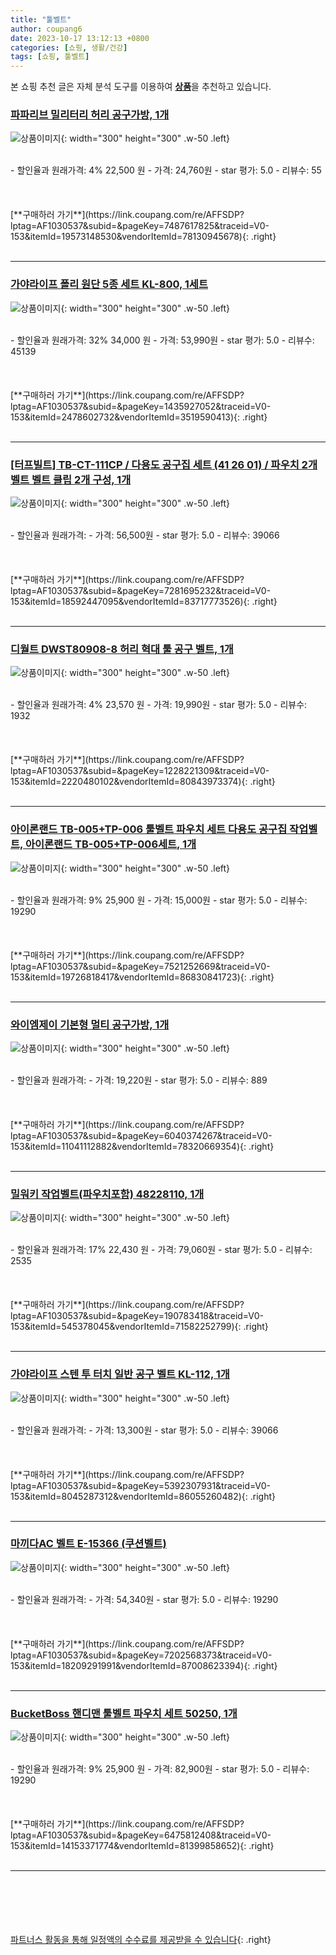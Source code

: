 ```yaml
---
title: "툴벨트"
author: coupang6
date: 2023-10-17 13:12:13 +0800
categories: [쇼핑, 생활/건강]
tags: [쇼핑, 툴벨트]
---
```


본 쇼핑 추천 글은 자체 분석 도구를 이용하여 [**상품**](https://link.coupang.com/a/bao1ui)을 추천하고 있습니다.

### [파파리브 밀리터리 허리 공구가방, 1개](https://link.coupang.com/re/AFFSDP?lptag=AF1030537&subid=&pageKey=7487617825&traceid=V0-153&itemId=19573148530&vendorItemId=78130945678)

![상품이미지](https://thumbnail9.coupangcdn.com/thumbnails/remote/230x230ex/image/retail/images/3140760267801756-13fe4bce-b30c-4729-9963-0f80e85486fc.png){: width="300" height="300" .w-50 .left}


<br>
- 할인율과 원래가격: 4%  22,500   원
- 가격: 24,760원
- star 평가: 5.0
- 리뷰수: 55
<br>
<br>
<br>
<br>
[**구매하러 가기**](https://link.coupang.com/re/AFFSDP?lptag=AF1030537&subid=&pageKey=7487617825&traceid=V0-153&itemId=19573148530&vendorItemId=78130945678){: .right}
<br>
<br>

---

### [가야라이프 폴리 원단 5종 세트 KL-800, 1세트](https://link.coupang.com/re/AFFSDP?lptag=AF1030537&subid=&pageKey=1435927052&traceid=V0-153&itemId=2478602732&vendorItemId=3519590413)

![상품이미지](https://thumbnail8.coupangcdn.com/thumbnails/remote/230x230ex/image/product/image/vendoritem/2018/11/27/3519590413/110886f7-0ea9-4472-8730-18413edac897.jpg){: width="300" height="300" .w-50 .left}


<br>
- 할인율과 원래가격: 32%  34,000   원
- 가격: 53,990원
- star 평가: 5.0
- 리뷰수: 45139
<br>
<br>
<br>
<br>
[**구매하러 가기**](https://link.coupang.com/re/AFFSDP?lptag=AF1030537&subid=&pageKey=1435927052&traceid=V0-153&itemId=2478602732&vendorItemId=3519590413){: .right}
<br>
<br>

---

### [[터프빌트] TB-CT-111CP / 다용도 공구집 세트 (41 26 01) / 파우치 2개 벨트 벨트 클립 2개 구성, 1개](https://link.coupang.com/re/AFFSDP?lptag=AF1030537&subid=&pageKey=7281695232&traceid=V0-153&itemId=18592447095&vendorItemId=83717773526)

![상품이미지](https://thumbnail6.coupangcdn.com/thumbnails/remote/230x230ex/image/vendor_inventory/01f6/b9272c0ead23712fa479be7ef24432aa1c8a04d60567fd2f27df88b6cb50.jpg){: width="300" height="300" .w-50 .left}


<br>
- 할인율과 원래가격: 
- 가격: 56,500원
- star 평가: 5.0
- 리뷰수: 39066
<br>
<br>
<br>
<br>
[**구매하러 가기**](https://link.coupang.com/re/AFFSDP?lptag=AF1030537&subid=&pageKey=7281695232&traceid=V0-153&itemId=18592447095&vendorItemId=83717773526){: .right}
<br>
<br>

---

### [디월트 DWST80908-8 허리 혁대 툴 공구 벨트, 1개](https://link.coupang.com/re/AFFSDP?lptag=AF1030537&subid=&pageKey=1228221309&traceid=V0-153&itemId=2220480102&vendorItemId=80843973374)

![상품이미지](https://thumbnail7.coupangcdn.com/thumbnails/remote/230x230ex/image/vendor_inventory/f708/7dc98a3cf86a252f303fcdba59120468d3003141332985cc05ca5a4eab47.jpg){: width="300" height="300" .w-50 .left}


<br>
- 할인율과 원래가격: 4%  23,570   원
- 가격: 19,990원
- star 평가: 5.0
- 리뷰수: 1932
<br>
<br>
<br>
<br>
[**구매하러 가기**](https://link.coupang.com/re/AFFSDP?lptag=AF1030537&subid=&pageKey=1228221309&traceid=V0-153&itemId=2220480102&vendorItemId=80843973374){: .right}
<br>
<br>

---

### [아이론랜드 TB-005+TP-006 툴벨트 파우치 세트 다용도 공구집 작업벨트, 아이론랜드 TB-005+TP-006세트, 1개](https://link.coupang.com/re/AFFSDP?lptag=AF1030537&subid=&pageKey=7521252669&traceid=V0-153&itemId=19726818417&vendorItemId=86830841723)

![상품이미지](https://thumbnail8.coupangcdn.com/thumbnails/remote/230x230ex/image/vendor_inventory/0fa5/c0eafaf9b0286b7def628080cdc911aadc0af0c8cc289ae7381a39974d73.jpg){: width="300" height="300" .w-50 .left}


<br>
- 할인율과 원래가격: 9%  25,900   원
- 가격: 15,000원
- star 평가: 5.0
- 리뷰수: 19290
<br>
<br>
<br>
<br>
[**구매하러 가기**](https://link.coupang.com/re/AFFSDP?lptag=AF1030537&subid=&pageKey=7521252669&traceid=V0-153&itemId=19726818417&vendorItemId=86830841723){: .right}
<br>
<br>

---

### [와이엠제이 기본형 멀티 공구가방, 1개](https://link.coupang.com/re/AFFSDP?lptag=AF1030537&subid=&pageKey=6040374267&traceid=V0-153&itemId=11041112882&vendorItemId=78320669354)

![상품이미지](https://thumbnail6.coupangcdn.com/thumbnails/remote/230x230ex/image/retail/images/3747359915719299-50e157ff-4f3d-4004-a790-62f3654de2c7.jpg){: width="300" height="300" .w-50 .left}


<br>
- 할인율과 원래가격: 
- 가격: 19,220원
- star 평가: 5.0
- 리뷰수: 889
<br>
<br>
<br>
<br>
[**구매하러 가기**](https://link.coupang.com/re/AFFSDP?lptag=AF1030537&subid=&pageKey=6040374267&traceid=V0-153&itemId=11041112882&vendorItemId=78320669354){: .right}
<br>
<br>

---

### [밀워키 작업벨트(파우치포함) 48228110, 1개](https://link.coupang.com/re/AFFSDP?lptag=AF1030537&subid=&pageKey=190783418&traceid=V0-153&itemId=545378045&vendorItemId=71582252799)

![상품이미지](https://thumbnail8.coupangcdn.com/thumbnails/remote/230x230ex/image/vendor_inventory/43a7/612b6d552296166ceb45a143a32154d76c1009eec84bcf6b9d9aa3299855.jpg){: width="300" height="300" .w-50 .left}


<br>
- 할인율과 원래가격: 17%  22,430   원
- 가격: 79,060원
- star 평가: 5.0
- 리뷰수: 2535
<br>
<br>
<br>
<br>
[**구매하러 가기**](https://link.coupang.com/re/AFFSDP?lptag=AF1030537&subid=&pageKey=190783418&traceid=V0-153&itemId=545378045&vendorItemId=71582252799){: .right}
<br>
<br>

---

### [가야라이프 스텐 투 터치 일반 공구 벨트 KL-112, 1개](https://link.coupang.com/re/AFFSDP?lptag=AF1030537&subid=&pageKey=5392307931&traceid=V0-153&itemId=8045287312&vendorItemId=86055260482)

![상품이미지](https://thumbnail6.coupangcdn.com/thumbnails/remote/230x230ex/image/vendor_inventory/cb47/e05909b76cf880dfce63572d53862d5aa6e4331029201c4d70ccf894659d.jpg){: width="300" height="300" .w-50 .left}


<br>
- 할인율과 원래가격: 
- 가격: 13,300원
- star 평가: 5.0
- 리뷰수: 39066
<br>
<br>
<br>
<br>
[**구매하러 가기**](https://link.coupang.com/re/AFFSDP?lptag=AF1030537&subid=&pageKey=5392307931&traceid=V0-153&itemId=8045287312&vendorItemId=86055260482){: .right}
<br>
<br>

---

### [마끼다AC 벨트 E-15366 (쿠션벨트)](https://link.coupang.com/re/AFFSDP?lptag=AF1030537&subid=&pageKey=7202568373&traceid=V0-153&itemId=18209291991&vendorItemId=87008623394)

![상품이미지](https://thumbnail10.coupangcdn.com/thumbnails/remote/230x230ex/image/vendor_inventory/cf32/fae912fa00db3a1b3a7930c870a0b21f675563cd00b1fe55974b7d6c3fa0.jpg){: width="300" height="300" .w-50 .left}


<br>
- 할인율과 원래가격: 
- 가격: 54,340원
- star 평가: 5.0
- 리뷰수: 19290
<br>
<br>
<br>
<br>
[**구매하러 가기**](https://link.coupang.com/re/AFFSDP?lptag=AF1030537&subid=&pageKey=7202568373&traceid=V0-153&itemId=18209291991&vendorItemId=87008623394){: .right}
<br>
<br>

---

### [BucketBoss 핸디맨 툴벨트 파우치 세트 50250, 1개](https://link.coupang.com/re/AFFSDP?lptag=AF1030537&subid=&pageKey=6475812408&traceid=V0-153&itemId=14153371774&vendorItemId=81399858652)

![상품이미지](https://thumbnail8.coupangcdn.com/thumbnails/remote/230x230ex/image/rs_quotation_api/go6wrs2u/ead2ccadd58e4ce1bc40d2356bd69d76.jpg){: width="300" height="300" .w-50 .left}


<br>
- 할인율과 원래가격: 9%  25,900   원
- 가격: 82,900원
- star 평가: 5.0
- 리뷰수: 19290
<br>
<br>
<br>
<br>
[**구매하러 가기**](https://link.coupang.com/re/AFFSDP?lptag=AF1030537&subid=&pageKey=6475812408&traceid=V0-153&itemId=14153371774&vendorItemId=81399858652){: .right}
<br>
<br>

---
<br><br><br><br><br> [파트너스 활동을 통해 일정액의 수수료를 제공받을 수 있습니다](https://link.coupang.com/a/bao1ui){: .right}